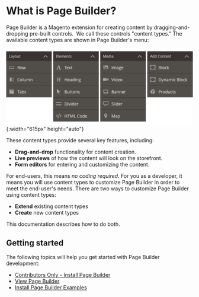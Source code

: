 # What is Page Builder?

Page Builder is a Magento extension for creating content by dragging-and-dropping pre-built controls. 
We call these controls "content types." The available content types are shown in Page Builder's menu:

![Page Builder content types](images/pagebuilder-content-types.png){:width="615px" height="auto"}

These content types provide several key features, including:

- **Drag-and-drop** functionality for content creation.
- **Live previews** of how the content will look on the storefront.
- **Form editors** for entering and customizing the content.

For end-users, this means _no coding required_. For you as a developer, it means you will use content types to customize Page Builder in order to meet the end-user's needs. There are two ways to customize Page Builder using content types:

- **Extend** existing content types
- **Create** new content types

This documentation describes how to do both.  

## Getting started

The following topics will help you get started with Page Builder development:

- [Contributors Only - Install Page Builder](getting-started/install-pagebuilder.md)
- [View Page Builder](getting-started/view-pagebuilder.md)
- [Install Page Builder Examples](getting-started/install-pagebuilder-examples.md)
